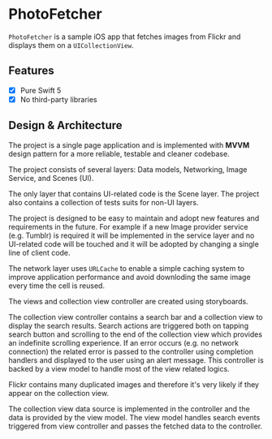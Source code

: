 
# PhotoFetcher

`PhotoFetcher` is a sample iOS app that fetches images from Flickr and displays them on a `UICollectionView`. 


## Features
- [x] Pure Swift 5
- [x] No third-party libraries

## Design & Architecture    

The project is a single page application and is implemented with **MVVM** design pattern for a more reliable, testable and cleaner codebase.

The project consists of several layers: Data models, Networking, Image Service, and Scenes (UI). 

The only layer that contains UI-related code is the Scene layer. The project also contains a collection of tests suits for non-UI layers. 

The project is designed to be easy to maintain and adopt new features and requirements in the future. For example if a new Image provider service (e.g. Tumblr) is required it will be implemented in the service layer and no UI-related code will be touched and it will be adopted by changing a single line of client code. 

The network layer uses `URLCache` to enable a simple caching system to improve application performance and avoid downloding the same image every time the cell is reused.

The views and collection view controller are created using storyboards. 

The collection view controller contains a search bar and a collection view to display the search results. Search actions are triggered both on tapping search button and scrolling to the end of the collection view which provides an indefinite scrolling experience. If an error occurs (e.g. no network connection) the related error is passed to the controller using completion handlers and displayed to the user using an alert message. This controller is backed by a view model to handle most of the view related logics. 

Flickr contains many duplicated images and therefore it's very likely if they appear on the collection view.

The collection view data source is implemented in the controller and the data is provided by the view model. The view model handles search events triggered from view controller and passes the fetched data to the controller.


